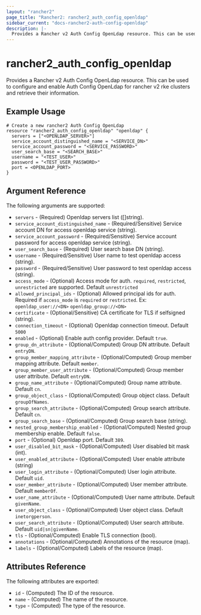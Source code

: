 ```yaml
---
layout: "rancher2"
page_title: "Rancher2: rancher2_auth_config_openldap"
sidebar_current: "docs-rancher2-auth-config-openldap"
description: |-
  Provides a Rancher v2 Auth Config OpenLdap resource. This can be used to configure and enable Auth Config OpenLdap for rancher v2 rke clusters and retrieve their information.
---
```


# rancher2\_auth\_config\_openldap

Provides a Rancher v2 Auth Config OpenLdap resource. This can be used to configure and enable Auth Config OpenLdap for rancher v2 rke clusters and retrieve their information.

## Example Usage

```hcl
# Create a new rancher2 Auth Config OpenLdap
resource "rancher2_auth_config_openldap" "openldap" {
  servers = ["<OPENLDAP_SERVER>"]
  service_account_distinguished_name = "<SERVICE_DN>"
  service_account_password = "<SERVICE_PASSWORD>"
  user_search_base = "<SEARCH_BASE>"
  username = "<TEST_USER>"
  password = "<TEST_USER_PASSWORD>"
  port = <OPENLDAP_PORT>
}
```

## Argument Reference

The following arguments are supported:

* `servers` - (Required) Openldap servers list ([]string).
* `service_account_distinguished_name` - (Required/Sensitive) Service account DN for access openldap service (string).
* `service_account_password` - (Required/Sensitive) Service account password for access openldap service (string).
* `user_search_base` - (Required) User search base DN (string).
* `username` - (Required/Sensitive) User name to test openldap access (string).
* `password` - (Required/Sensitive) User password to test openldap access (string).
* `access_mode` - (Optional) Access mode for auth. `required`, `restricted`, `unrestricted` are supported. Default `unrestricted`
* `allowed_principal_ids` - (Optional) Allowed principal ids for auth. Required if `access_mode` is `required` or `restricted`. Ex: `openldap_user://<DN>`  `openldap_group://<DN>`
* `certificate` - (Optional/Sensitive) CA certificate for TLS if selfsigned (string).
* `connection_timeout` - (Optional) Openldap connection timeout. Default `5000`
* `enabled` - (Optional) Enable auth config provider. Default `true`.
* `group_dn_attribute` - (Optional/Computed) Group DN attribute. Default `entryDN`.
* `group_member_mapping_attribute` - (Optional/Computed) Group member mapping attribute. Default `member`.
* `group_member_user_attribute` - (Optional/Computed) Group member user attribute. Default `entryDN`.
* `group_name_attribute` - (Optional/Computed) Group name attribute. Default `cn`.
* `group_object_class` - (Optional/Computed) Group object class. Default `groupOfNames`.
* `group_search_attribute` - (Optional/Computed) Group search attribute. Default `cn`.
* `group_search_base` - (Optional/Computed) Group search base (string).
* `nested_group_membership_enabled` - (Optional/Computed) Nested group membership enable. Default `false`.
* `port` - (Optional) Openldap port. Default `389`.
* `user_disabled_bit_mask` - (Optional/Computed) User disabled bit mask (int).
* `user_enabled_attribute` - (Optional/Computed) User enable attribute (string)
* `user_login_attribute` - (Optional/Computed) User login attribute. Default `uid`.
* `user_member_attribute` - (Optional/Computed) User member attribute. Default `memberOf`.
* `user_name_attribute` - (Optional/Computed) User name attribute. Default `givenName`.
* `user_object_class` - (Optional/Computed) User object class. Default `inetorgperson`.
* `user_search_attribute` - (Optional/Computed) User search attribute. Default `uid|sn|givenName`.
* `tls` - (Optional/Computed) Enable TLS connection (bool).
* `annotations` - (Optional/Computed) Annotations of the resource (map).
* `labels` - (Optional/Computed) Labels of the resource (map).
                

## Attributes Reference

The following attributes are exported:

* `id` - (Computed) The ID of the resource.
* `name` - (Computed) The name of the resource.
* `type` - (Computed) The type of the resource.

